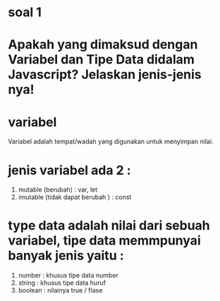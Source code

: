 # soal 1 

# Apakah yang dimaksud dengan Variabel dan Tipe Data didalam Javascript? Jelaskan jenis-jenis nya!

# variabel
 Variabel adalah tempat/wadah yang digunakan untuk menyimpan nilai.

# jenis variabel ada 2 :
1. mutable (berubah) : var, let
2. imutable (tidak dapat berubah ) : const

# type data adalah nilai dari sebuah variabel, tipe data memmpunyai banyak jenis yaitu :
1. number  : khusus tipe data number 
2. string : khusus tipe data huruf 
3. boolean : nilainya true / flase

